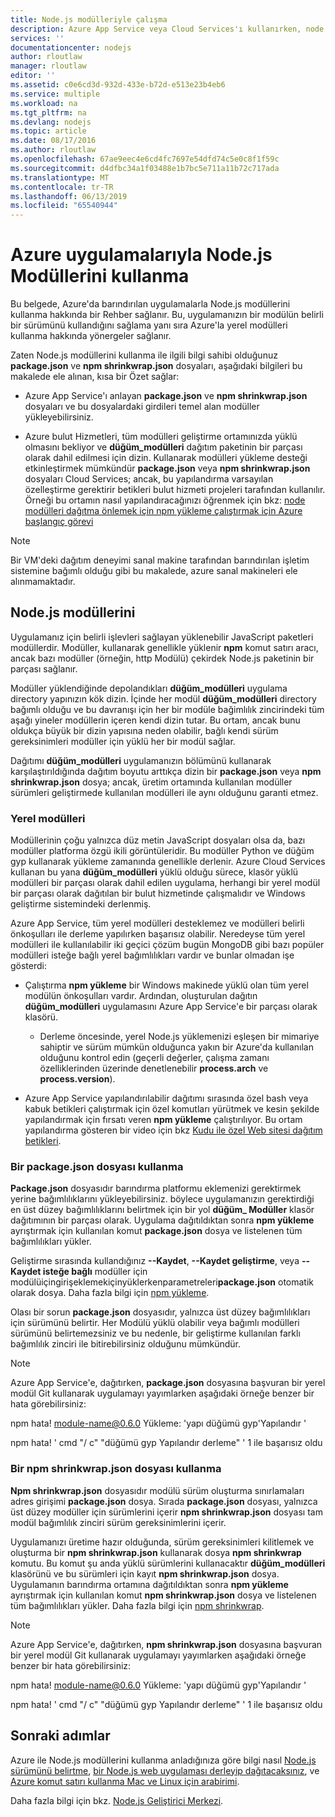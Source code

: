 ```yaml
---
title: Node.js modülleriyle çalışma
description: Azure App Service veya Cloud Services'ı kullanırken, node.js modülleri ile çalışmayı öğrenin.
services: ''
documentationcenter: nodejs
author: rloutlaw
manager: rloutlaw
editor: ''
ms.assetid: c0e6cd3d-932d-433e-b72d-e513e23b4eb6
ms.service: multiple
ms.workload: na
ms.tgt_pltfrm: na
ms.devlang: nodejs
ms.topic: article
ms.date: 08/17/2016
ms.author: rloutlaw
ms.openlocfilehash: 67ae9eec4e6cd4fc7697e54dfd74c5e0c8f1f59c
ms.sourcegitcommit: d4dfbc34a1f03488e1b7bc5e711a11b72c717ada
ms.translationtype: MT
ms.contentlocale: tr-TR
ms.lasthandoff: 06/13/2019
ms.locfileid: "65540944"
---
```

# <a name="using-nodejs-modules-with-azure-applications"></a>Azure uygulamalarıyla Node.js Modüllerini kullanma
Bu belgede, Azure'da barındırılan uygulamalarla Node.js modüllerini kullanma hakkında bir Rehber sağlanır. Bu, uygulamanızın bir modülün belirli bir sürümünü kullandığını sağlama yanı sıra Azure'la yerel modülleri kullanma hakkında yönergeler sağlanır.

Zaten Node.js modüllerini kullanma ile ilgili bilgi sahibi olduğunuz **package.json** ve **npm shrinkwrap.json** dosyaları, aşağıdaki bilgileri bu makalede ele alınan, kısa bir Özet sağlar:

* Azure App Service'ı anlayan **package.json** ve **npm shrinkwrap.json** dosyaları ve bu dosyalardaki girdileri temel alan modüller yükleyebilirsiniz.

* Azure bulut Hizmetleri, tüm modülleri geliştirme ortamınızda yüklü olmasını bekliyor ve **düğüm\_modülleri** dağıtım paketinin bir parçası olarak dahil edilmesi için dizin. Kullanarak modülleri yükleme desteği etkinleştirmek mümkündür **package.json** veya **npm shrinkwrap.json** dosyaları Cloud Services; ancak, bu yapılandırma varsayılan özelleştirme gerektirir betikleri bulut hizmeti projeleri tarafından kullanılır. Örneği bu ortamın nasıl yapılandıracağınızı öğrenmek için bkz: [node modülleri dağıtma önlemek için npm yükleme çalıştırmak için Azure başlangıç görevi](https://github.com/woloski/nodeonazure-blog/blob/master/articles/startup-task-to-run-npm-in-azure.markdown)

> [!NOTE]
> Bir VM'deki dağıtım deneyimi sanal makine tarafından barındırılan işletim sistemine bağımlı olduğu gibi bu makalede, azure sanal makineleri ele alınmamaktadır.
> 
> 

## <a name="nodejs-modules"></a>Node.js modüllerini
Uygulamanız için belirli işlevleri sağlayan yüklenebilir JavaScript paketleri modüllerdir. Modüller, kullanarak genellikle yüklenir **npm** komut satırı aracı, ancak bazı modüller (örneğin, http Modülü) çekirdek Node.js paketinin bir parçası sağlanır.

Modüller yüklendiğinde depolandıkları **düğüm\_modülleri** uygulama directory yapınızın kök dizin. İçinde her modül **düğüm\_modülleri** directory bağımlı olduğu ve bu davranışı için her bir modüle bağimlılık zincirindeki tüm aşağı yineler modüllerin içeren kendi dizin tutar. Bu ortam, ancak bunu oldukça büyük bir dizin yapısına neden olabilir, bağlı kendi sürüm gereksinimleri modüller için yüklü her bir modül sağlar.

Dağıtımı **düğüm\_modülleri** uygulamanızın bölümünü kullanarak karşılaştırıldığında dağıtım boyutu arttıkça dizin bir **package.json** veya  **npm shrinkwrap.json** dosya; ancak, üretim ortamında kullanılan modüller sürümleri geliştirmede kullanılan modülleri ile aynı olduğunu garanti etmez.

### <a name="native-modules"></a>Yerel modülleri
Modüllerinin çoğu yalnızca düz metin JavaScript dosyaları olsa da, bazı modüller platforma özgü ikili görüntüleridir. Bu modüller Python ve düğüm gyp kullanarak yükleme zamanında genellikle derlenir. Azure Cloud Services kullanan bu yana **düğüm\_modülleri** yüklü olduğu sürece, klasör yüklü modülleri bir parçası olarak dahil edilen uygulama, herhangi bir yerel modül bir parçası olarak dağıtılan bir bulut hizmetinde çalışmalıdır ve Windows geliştirme sistemindeki derlenmiş.

Azure App Service, tüm yerel modülleri desteklemez ve modülleri belirli önkoşulları ile derleme yapılırken başarısız olabilir. Neredeyse tüm yerel modülleri ile kullanılabilir iki geçici çözüm bugün MongoDB gibi bazı popüler modülleri isteğe bağlı yerel bağımlılıkları vardır ve bunlar olmadan işe gösterdi:

* Çalıştırma **npm yükleme** bir Windows makinede yüklü olan tüm yerel modülün önkoşulları vardır. Ardından, oluşturulan dağıtın **düğüm\_modülleri** uygulamasını Azure App Service'e bir parçası olarak klasörü.

  * Derleme öncesinde, yerel Node.js yüklemenizi eşleşen bir mimariye sahiptir ve sürüm mümkün olduğunca yakın bir Azure'da kullanılan olduğunu kontrol edin (geçerli değerler, çalışma zamanı özelliklerinden üzerinde denetlenebilir **process.arch** ve **process.version**).

* Azure App Service yapılandırılabilir dağıtımı sırasında özel bash veya kabuk betikleri çalıştırmak için özel komutları yürütmek ve kesin şekilde yapılandırmak için fırsatı veren **npm yükleme** çalıştırılıyor. Bu ortam yapılandırma gösteren bir video için bkz [Kudu ile özel Web sitesi dağıtım betikleri](https://azure.microsoft.com/resources/videos/custom-web-site-deployment-scripts-with-kudu/).

### <a name="using-a-packagejson-file"></a>Bir package.json dosyası kullanma

**Package.json** dosyasıdır barındırma platformu eklemenizi gerektirmek yerine bağımlılıklarını yükleyebilirsiniz. böylece uygulamanızın gerektirdiği en üst düzey bağımlılıklarını belirtmek için bir yol **düğüm\_ Modüller** klasör dağıtımının bir parçası olarak. Uygulama dağıtıldıktan sonra **npm yükleme** ayrıştırmak için kullanılan komut **package.json** dosya ve listelenen tüm bağımlılıkları yükler.

Geliştirme sırasında kullandığınız **--Kaydet**, **--Kaydet geliştirme**, veya **--Kaydet isteğe bağlı** modüller için modülüiçingirişeklemekiçinyüklerkenparametreleri**package.json** otomatik olarak dosya. Daha fazla bilgi için [npm yükleme](https://docs.npmjs.com/cli/install).

Olası bir sorun **package.json** dosyasıdır, yalnızca üst düzey bağımlılıkları için sürümünü belirtir. Her Modülü yüklü olabilir veya bağımlı modülleri sürümünü belirtemezsiniz ve bu nedenle, bir geliştirme kullanılan farklı bağımlılık zinciri ile bitirebilirsiniz olduğunu mümkündür.

> [!NOTE]
> Azure App Service'e, dağıtırken, <b>package.json</b> dosyasına başvuran bir yerel modül Git kullanarak uygulamayı yayımlarken aşağıdaki örneğe benzer bir hata görebilirsiniz:
> 
> npm hata! module-name@0.6.0 Yükleme: 'yapı düğümü gyp'Yapılandır '
> 
> npm hata! ' cmd "/ c" "düğümü gyp Yapılandır derleme" ' 1 ile başarısız oldu
> 
> 

### <a name="using-a-npm-shrinkwrapjson-file"></a>Bir npm shrinkwrap.json dosyası kullanma
**Npm shrinkwrap.json** dosyasıdır modülü sürüm oluşturma sınırlamaları adres girişimi **package.json** dosya. Sırada **package.json** dosyası, yalnızca üst düzey modüller için sürümlerini içerir **npm shrinkwrap.json** dosyası tam modül bağımlılık zinciri sürüm gereksinimlerini içerir.

Uygulamanızı üretime hazır olduğunda, sürüm gereksinimleri kilitlemek ve oluşturma bir **npm shrinkwrap.json** kullanarak dosya **npm shrinkwrap** komutu. Bu komut şu anda yüklü sürümlerini kullanacaktır **düğüm\_modülleri** klasörünü ve bu sürümleri için kayıt **npm shrinkwrap.json** dosya. Uygulamanın barındırma ortamına dağıtıldıktan sonra **npm yükleme** ayrıştırmak için kullanılan komut **npm shrinkwrap.json** dosya ve listelenen tüm bağımlılıkları yükler. Daha fazla bilgi için [npm shrinkwrap](https://docs.npmjs.com/cli/shrinkwrap).

> [!NOTE]
> Azure App Service'e, dağıtırken, <b>npm shrinkwrap.json</b> dosyasına başvuran bir yerel modül Git kullanarak uygulamayı yayımlarken aşağıdaki örneğe benzer bir hata görebilirsiniz:
> 
> npm hata! module-name@0.6.0 Yükleme: 'yapı düğümü gyp'Yapılandır '
> 
> npm hata! ' cmd "/ c" "düğümü gyp Yapılandır derleme" ' 1 ile başarısız oldu
> 
> 

## <a name="next-steps"></a>Sonraki adımlar
Azure ile Node.js modüllerini kullanma anladığınıza göre bilgi nasıl [Node.js sürümünü belirtme](https://github.com/squillace/staging/blob/master/articles/nodejs-specify-node-version-azure-apps.md), [bir Node.js web uygulaması derleyip dağıtacaksınız](app-service/app-service-web-get-started-nodejs.md), ve [Azure komut satırı kullanma Mac ve Linux için arabirimi](https://azure.microsoft.com/blog/using-windows-azure-with-the-command-line-tools-for-mac-and-linux/).

Daha fazla bilgi için bkz. [Node.js Geliştirici Merkezi](/nodejs/azure/).

[specify the Node.js version]: nodejs-specify-node-version-azure-apps.md
[How to use the Azure Command-Line Interface for Mac and Linux]:cli-install-nodejs.md
[Custom Website Deployment Scripts with Kudu]: https://channel9.msdn.com/Shows/Azure-Friday/Custom-Web-Site-Deployment-Scripts-with-Kudu-with-David-Ebbo
